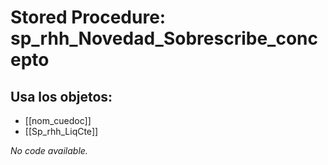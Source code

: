 # Stored Procedure: sp_rhh_Novedad_Sobrescribe_concepto

## Usa los objetos:
- [[nom_cuedoc]]
- [[Sp_rhh_LiqCte]]

*No code available.*
